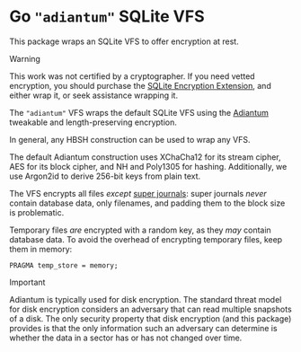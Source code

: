 # Go `"adiantum"` SQLite VFS

This package wraps an SQLite VFS to offer encryption at rest.

> [!WARNING]
> This work was not certified by a cryptographer.
> If you need vetted encryption, you should purchase the
> [SQLite Encryption Extension](https://sqlite.org/see),
> and either wrap it, or seek assistance wrapping it.

The `"adiantum"` VFS wraps the default SQLite VFS using the
[Adiantum](https://github.com/lukechampine/adiantum)
tweakable and length-preserving encryption.

In general, any HBSH construction can be used to wrap any VFS.

The default Adiantum construction uses XChaCha12 for its stream cipher,
AES for its block cipher, and NH and Poly1305 for hashing.
Additionally, we use Argon2id to derive 256-bit keys from plain text.

The VFS encrypts all files _except_
[super journals](https://sqlite.org/tempfiles.html#super_journal_files):
super journals _never_ contain database data, only filenames,
and padding them to the block size is problematic.

Temporary files _are_ encrypted with a random key,
as they _may_ contain database data.
To avoid the overhead of encrypting temporary files,
keep them in memory:

    PRAGMA temp_store = memory;

> [!IMPORTANT]
> Adiantum is typically used for disk encryption.
> The standard threat model for disk encryption considers an adversary
> that can read multiple snapshots of a disk.
> The only security property that disk encryption (and this package)
> provides is that the only information such an adversary can determine
> is whether the data in a sector has or has not changed over time.
